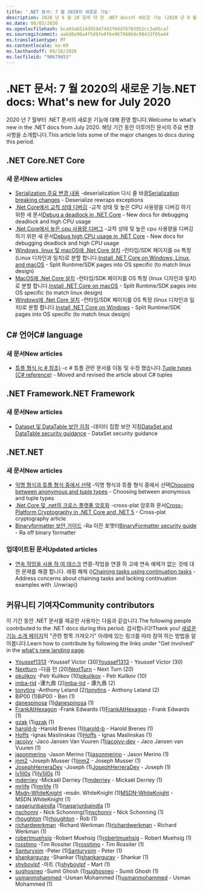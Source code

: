 ```yaml
---
title: '.NET 문서: 7 월 2020의 새로운 기능'
description: 2020 년 6 월 28 일에 대 한 .NET docs의 새로운 기능 (2020 년 8 월 1 일)
ms.date: 08/03/2020
ms.openlocfilehash: bca93ab514d55947483f60d76703952cc3a05ca7
ms.sourcegitcommit: aa6d8a90a4f5d8fe0f6e967980b8c98433f05a44
ms.translationtype: MT
ms.contentlocale: ko-KR
ms.lasthandoff: 09/16/2020
ms.locfileid: "90679653"
---
```

# <a name="net-docs-whats-new-for-july-2020"></a><span data-ttu-id="8d926-103">.NET 문서: 7 월 2020의 새로운 기능</span><span class="sxs-lookup"><span data-stu-id="8d926-103">.NET docs: What's new for July 2020</span></span>

<span data-ttu-id="8d926-104">2020 년 7 월부터 .NET 문서의 새로운 기능에 대해 환영 합니다.</span><span class="sxs-lookup"><span data-stu-id="8d926-104">Welcome to what's new in the .NET docs from July 2020.</span></span> <span data-ttu-id="8d926-105">해당 기간 동안 이루어진 문서의 주요 변경 사항을 소개합니다.</span><span class="sxs-lookup"><span data-stu-id="8d926-105">This article lists some of the major changes to docs during this period.</span></span>

## <a name="net-core"></a><span data-ttu-id="8d926-106">.NET Core</span><span class="sxs-lookup"><span data-stu-id="8d926-106">.NET Core</span></span>

### <a name="new-articles"></a><span data-ttu-id="8d926-107">새 문서</span><span class="sxs-lookup"><span data-stu-id="8d926-107">New articles</span></span>

- <span data-ttu-id="8d926-108">[Serialization 주요 변경 내용](../core/compatibility/serialization.md) -deserialization 다시 줄 바꿈</span><span class="sxs-lookup"><span data-stu-id="8d926-108">[Serialization breaking changes](../core/compatibility/serialization.md) - Deserialize rewraps exceptions</span></span>
- <span data-ttu-id="8d926-109">[.Net Core에서 교착 상태 디버깅](../core/diagnostics/debug-deadlock.md) -교착 상태 및 높은 CPU 사용량을 디버깅 하기 위한 새 문서</span><span class="sxs-lookup"><span data-stu-id="8d926-109">[Debug a deadlock in .NET Core](../core/diagnostics/debug-deadlock.md) - New docs for debugging deadlock and high CPU usage</span></span>
- <span data-ttu-id="8d926-110">[.Net Core에서 높은 cpu 사용량 디버그](../core/diagnostics/debug-highcpu.md) -교착 상태 및 높은 cpu 사용량을 디버깅 하기 위한 새 문서</span><span class="sxs-lookup"><span data-stu-id="8d926-110">[Debug high CPU usage in .NET Core](../core/diagnostics/debug-highcpu.md) - New docs for debugging deadlock and high CPU usage</span></span>
- <span data-ttu-id="8d926-111">[Windows, linux 및 macOS에 .Net Core 설치](../core/install/index.yml) -런타임/SDK 페이지를 os 특정 (Linux 디자인과 일치)로 분할 합니다.</span><span class="sxs-lookup"><span data-stu-id="8d926-111">[Install .NET Core on Windows, Linux, and macOS](../core/install/index.yml) - Split Runtime/SDK pages into OS specific (to match linux design)</span></span>
- <span data-ttu-id="8d926-112">[MacOS에 .Net Core 설치](../core/install/macos.md) -런타임/SDK 페이지를 OS 특정 (linux 디자인과 일치)로 분할 합니다.</span><span class="sxs-lookup"><span data-stu-id="8d926-112">[Install .NET Core on macOS](../core/install/macos.md) - Split Runtime/SDK pages into OS specific (to match linux design)</span></span>
- <span data-ttu-id="8d926-113">[Windows에 .Net Core 설치](../core/install/windows.md) -런타임/SDK 페이지를 OS 특정 (linux 디자인과 일치)로 분할 합니다.</span><span class="sxs-lookup"><span data-stu-id="8d926-113">[Install .NET Core on Windows](../core/install/windows.md) - Split Runtime/SDK pages into OS specific (to match linux design)</span></span>

## <a name="c-language"></a><span data-ttu-id="8d926-114">C# 언어</span><span class="sxs-lookup"><span data-stu-id="8d926-114">C# language</span></span>

### <a name="new-articles"></a><span data-ttu-id="8d926-115">새 문서</span><span class="sxs-lookup"><span data-stu-id="8d926-115">New articles</span></span>

- <span data-ttu-id="8d926-116">[튜플 형식 (c # 참조)](../csharp/language-reference/builtin-types/value-tuples.md) -c # 튜플 관련 문서를 이동 및 수정 했습니다.</span><span class="sxs-lookup"><span data-stu-id="8d926-116">[Tuple types (C# reference)](../csharp/language-reference/builtin-types/value-tuples.md) - Moved and revised the article about C# tuples</span></span>

## <a name="net-framework"></a><span data-ttu-id="8d926-117">.NET Framework</span><span class="sxs-lookup"><span data-stu-id="8d926-117">.NET Framework</span></span>

### <a name="new-articles"></a><span data-ttu-id="8d926-118">새 문서</span><span class="sxs-lookup"><span data-stu-id="8d926-118">New articles</span></span>

- <span data-ttu-id="8d926-119">[Dataset 및 DataTable 보안 지침](../framework/data/adonet/dataset-datatable-dataview/security-guidance.md) -데이터 집합 보안 지침</span><span class="sxs-lookup"><span data-stu-id="8d926-119">[DataSet and DataTable security guidance](../framework/data/adonet/dataset-datatable-dataview/security-guidance.md) - DataSet security guidance</span></span>

## <a name="net"></a><span data-ttu-id="8d926-120">.NET</span><span class="sxs-lookup"><span data-stu-id="8d926-120">.NET</span></span>

### <a name="new-articles"></a><span data-ttu-id="8d926-121">새 문서</span><span class="sxs-lookup"><span data-stu-id="8d926-121">New articles</span></span>

- <span data-ttu-id="8d926-122">[익명 형식과 튜플 형식 중에서 선택](../standard/base-types/choosing-between-anonymous-and-tuple.md) -익명 형식과 튜플 형식 중에서 선택</span><span class="sxs-lookup"><span data-stu-id="8d926-122">[Choosing between anonymous and tuple types](../standard/base-types/choosing-between-anonymous-and-tuple.md) - Choosing between anonymous and tuple types</span></span>
- <span data-ttu-id="8d926-123">[.Net Core 및 .net의 크로스 플랫폼 암호화](../standard/security/cross-platform-cryptography.md) -cross-plat 암호화 문서</span><span class="sxs-lookup"><span data-stu-id="8d926-123">[Cross-Platform Cryptography in .NET Core and .NET 5](../standard/security/cross-platform-cryptography.md) - Cross-plat cryptography article</span></span>
- <span data-ttu-id="8d926-124">[Binaryformatter 보안 가이드](../standard/serialization/binaryformatter-security-guide.md) -Ra 이진 포맷터</span><span class="sxs-lookup"><span data-stu-id="8d926-124">[BinaryFormatter security guide](../standard/serialization/binaryformatter-security-guide.md) - Ra off binary formatter</span></span>

### <a name="updated-articles"></a><span data-ttu-id="8d926-125">업데이트된 문서</span><span class="sxs-lookup"><span data-stu-id="8d926-125">Updated articles</span></span>

- <span data-ttu-id="8d926-126">[연속 작업을 사용 하 여 태스크](../standard/parallel-programming/chaining-tasks-by-using-continuation-tasks.md) 연결-작업을 연결 하 고에 연속 예제가 없는 것에 대 한 문제를 해결 합니다. 래핑 해제 ()</span><span class="sxs-lookup"><span data-stu-id="8d926-126">[Chaining tasks using continuation tasks](../standard/parallel-programming/chaining-tasks-by-using-continuation-tasks.md) - Address concerns about chaining tasks and lacking continuation examples with .Unwrap()</span></span>

## <a name="community-contributors"></a><span data-ttu-id="8d926-127">커뮤니티 기여자</span><span class="sxs-lookup"><span data-stu-id="8d926-127">Community contributors</span></span>

<span data-ttu-id="8d926-128">이 기간 동안 .NET 문서를 제공한 사용자는 다음과 같습니다.</span><span class="sxs-lookup"><span data-stu-id="8d926-128">The following people contributed to the .NET docs during this period.</span></span> <span data-ttu-id="8d926-129">감사합니다!</span><span class="sxs-lookup"><span data-stu-id="8d926-129">Thank you!</span></span> <span data-ttu-id="8d926-130">[새로운 기능 소개 페이지](index.yml)의 "관련 항목 가져오기" 아래에 있는 링크를 따라 참여 하는 방법을 알아봅니다.</span><span class="sxs-lookup"><span data-stu-id="8d926-130">Learn how to contribute by following the links under "Get involved" in the [what's new landing page](index.yml).</span></span>

- <span data-ttu-id="8d926-131">[Youssef1313](https://github.com/Youssef1313) -Youssef Victor (30)</span><span class="sxs-lookup"><span data-stu-id="8d926-131">[Youssef1313](https://github.com/Youssef1313) - Youssef Victor (30)</span></span>
- <span data-ttu-id="8d926-132">[Nextturn](https://github.com/NextTurn) -다음 턴 (20)</span><span class="sxs-lookup"><span data-stu-id="8d926-132">[NextTurn](https://github.com/NextTurn) - Next Turn (20)</span></span>
- <span data-ttu-id="8d926-133">[pkulikov](https://github.com/pkulikov) -Petr Kulikov (10)</span><span class="sxs-lookup"><span data-stu-id="8d926-133">[pkulikov](https://github.com/pkulikov) - Petr Kulikov (10)</span></span>
- <span data-ttu-id="8d926-134">[imba-tjd](https://github.com/imba-tjd) -谭九鼎 (2)</span><span class="sxs-lookup"><span data-stu-id="8d926-134">[imba-tjd](https://github.com/imba-tjd) - 谭九鼎 (2)</span></span>
- <span data-ttu-id="8d926-135">[tonytins](https://github.com/tonytins) -Anthony Leland (2)</span><span class="sxs-lookup"><span data-stu-id="8d926-135">[tonytins](https://github.com/tonytins) - Anthony Leland (2)</span></span>
- <span data-ttu-id="8d926-136">BiP00 (1)</span><span class="sxs-lookup"><span data-stu-id="8d926-136">BiP00 - Ben (1)</span></span>
- <span data-ttu-id="8d926-137">[danespinosa](https://github.com/danespinosa) (1)</span><span class="sxs-lookup"><span data-stu-id="8d926-137">[danespinosa](https://github.com/danespinosa) (1)</span></span>
- <span data-ttu-id="8d926-138">[FrankAtHexagon](https://github.com/FrankAtHexagon) -Frank Edwards (1)</span><span class="sxs-lookup"><span data-stu-id="8d926-138">[FrankAtHexagon](https://github.com/FrankAtHexagon) - Frank Edwards (1)</span></span>
- <span data-ttu-id="8d926-139">[gzak](https://github.com/gzak) (1)</span><span class="sxs-lookup"><span data-stu-id="8d926-139">[gzak](https://github.com/gzak) (1)</span></span>
- <span data-ttu-id="8d926-140">[harold-b](https://github.com/harold-b) -Harold Brenes (1)</span><span class="sxs-lookup"><span data-stu-id="8d926-140">[harold-b](https://github.com/harold-b) - Harold Brenes (1)</span></span>
- <span data-ttu-id="8d926-141">[Hoffs](https://github.com/Hoffs) -Ignas Maslinskas (1)</span><span class="sxs-lookup"><span data-stu-id="8d926-141">[Hoffs](https://github.com/Hoffs) - Ignas Maslinskas (1)</span></span>
- <span data-ttu-id="8d926-142">[jacojvv](https://github.com/jacojvv-dev) -Jaco Jansen Van Vuuren (1)</span><span class="sxs-lookup"><span data-stu-id="8d926-142">[jacojvv-dev](https://github.com/jacojvv-dev) - Jaco Jansen van Vuuren (1)</span></span>
- <span data-ttu-id="8d926-143">[jasonmerino](https://github.com/jasonmerino) -Jason Merino (1)</span><span class="sxs-lookup"><span data-stu-id="8d926-143">[jasonmerino](https://github.com/jasonmerino) - Jason Merino (1)</span></span>
- <span data-ttu-id="8d926-144">[jnm2](https://github.com/jnm2) -Joseph Musser (1)</span><span class="sxs-lookup"><span data-stu-id="8d926-144">[jnm2](https://github.com/jnm2) - Joseph Musser (1)</span></span>
- <span data-ttu-id="8d926-145">[JosephHerreraDev](https://github.com/JosephHerreraDev) -Joseph (1)</span><span class="sxs-lookup"><span data-stu-id="8d926-145">[JosephHerreraDev](https://github.com/JosephHerreraDev) - Joseph (1)</span></span>
- <span data-ttu-id="8d926-146">[lv1il0s](https://github.com/lv1il0s) (1)</span><span class="sxs-lookup"><span data-stu-id="8d926-146">[lv1il0s](https://github.com/lv1il0s) (1)</span></span>
- <span data-ttu-id="8d926-147">[mderriey](https://github.com/mderriey) -Mickaël Derriey (1)</span><span class="sxs-lookup"><span data-stu-id="8d926-147">[mderriey](https://github.com/mderriey) - Mickaël Derriey (1)</span></span>
- <span data-ttu-id="8d926-148">[mrlife](https://github.com/mrlife) (1)</span><span class="sxs-lookup"><span data-stu-id="8d926-148">[mrlife](https://github.com/mrlife) (1)</span></span>
- <span data-ttu-id="8d926-149">[Msdn-WhiteKnight](https://github.com/MSDN-WhiteKnight) -msdn. WhiteKnight (1)</span><span class="sxs-lookup"><span data-stu-id="8d926-149">[MSDN-WhiteKnight](https://github.com/MSDN-WhiteKnight) - MSDN.WhiteKnight (1)</span></span>
- <span data-ttu-id="8d926-150">[nagarjunbaindla](https://github.com/nagarjunbaindla) (1)</span><span class="sxs-lookup"><span data-stu-id="8d926-150">[nagarjunbaindla](https://github.com/nagarjunbaindla) (1)</span></span>
- <span data-ttu-id="8d926-151">[nschonni](https://github.com/nschonni) - Nick Schonning(1)</span><span class="sxs-lookup"><span data-stu-id="8d926-151">[nschonni](https://github.com/nschonni) - Nick Schonning (1)</span></span>
- <span data-ttu-id="8d926-152">[rhoughton](https://github.com/rhoughton) (1)</span><span class="sxs-lookup"><span data-stu-id="8d926-152">[rhoughton](https://github.com/rhoughton) - Rob (1)</span></span>
- <span data-ttu-id="8d926-153">[richardwerkman](https://github.com/richardwerkman) -Richard Werkman (1)</span><span class="sxs-lookup"><span data-stu-id="8d926-153">[richardwerkman](https://github.com/richardwerkman) - Richard Werkman (1)</span></span>
- <span data-ttu-id="8d926-154">[robertmuehsig](https://github.com/robertmuehsig) -Robert Muehsig (1)</span><span class="sxs-lookup"><span data-stu-id="8d926-154">[robertmuehsig](https://github.com/robertmuehsig) - Robert Muehsig (1)</span></span>
- <span data-ttu-id="8d926-155">[rosstimo](https://github.com/rosstimo) -Tim Rossiter (1)</span><span class="sxs-lookup"><span data-stu-id="8d926-155">[rosstimo](https://github.com/rosstimo) - Tim Rossiter (1)</span></span>
- <span data-ttu-id="8d926-156">[Santurysim](https://github.com/Santurysim) -Peter (1)</span><span class="sxs-lookup"><span data-stu-id="8d926-156">[Santurysim](https://github.com/Santurysim) - Peter (1)</span></span>
- <span data-ttu-id="8d926-157">[shankargurav](https://github.com/shankargurav) -Shankar (1)</span><span class="sxs-lookup"><span data-stu-id="8d926-157">[shankargurav](https://github.com/shankargurav) - Shankar (1)</span></span>
- <span data-ttu-id="8d926-158">[shyboylpf](https://github.com/shyboylpf) -마트 (1)</span><span class="sxs-lookup"><span data-stu-id="8d926-158">[shyboylpf](https://github.com/shyboylpf) - Mart (1)</span></span>
- <span data-ttu-id="8d926-159">[sughosneo](https://github.com/sughosneo) -Sumit Ghosh (1)</span><span class="sxs-lookup"><span data-stu-id="8d926-159">[sughosneo](https://github.com/sughosneo) - Sumit Ghosh (1)</span></span>
- <span data-ttu-id="8d926-160">[usmanmohammed](https://github.com/usmanmohammed) -Usman Mohammed (1)</span><span class="sxs-lookup"><span data-stu-id="8d926-160">[usmanmohammed](https://github.com/usmanmohammed) - Usman Mohammed (1)</span></span>
